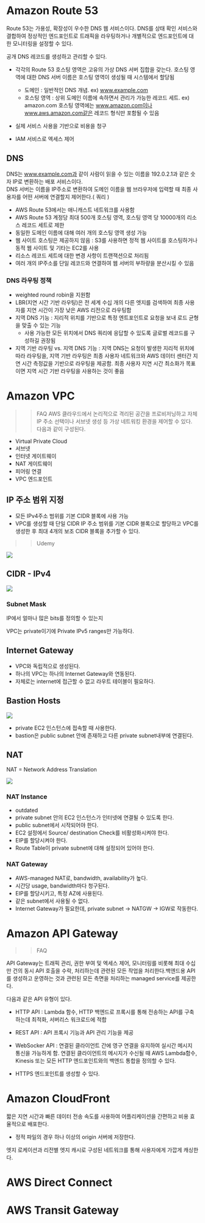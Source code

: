 # Amazon Route 53

Route 53는 가용성, 확장성이 우수한 DNS 웹 서비스이다. 
DNS를 상태 확인 서비스와 결합하여 정상적인 엔드포인트로 트래픽을 라우팅하거나 개별적으로 엔드포인트에 대한 모니터링을 설정할 수 있다.

공개 DNS 레코드를 생성하고 관리할 수 있다.

- 각각의 Route 53 호스팅 영역은 고유의 가상 DNS 서버 집합을 갖는다. 호스팅 영역에 대한 DNS 서버 이름은 호스팅 영역이 생성될 때 시스템에서 할당됨
    - 도메인 : 일반적인 DNS 개념. ex) www.example.com
    - 호스팅 영역 : 상위 도메인 이름에 속하면서 관리가 가능한 레코드 세트. ex) amazon.com 호스팅 영역에는 www.amazon.com이나 www.aws.amazon.com같은 레코드 형식만 포함될 수 있음

- 실제 서비스 사용을 기반으로 비용을 청구
- IAM 서비스로 엑세스 제어 

## DNS
DNS는 www.example.com과 같이 사람이 읽을 수 있는 이름을 192.0.2.1과 같은 숫자 IP로 변환하는 배포 서비스이다.  
DNS 서버는 이름을 IP주소로 변환하여 도메인 이름을 웹 브라우저에 입력할 때 최종 사용자를 어떤 서버에 연결할지 제어한다.( 쿼리 )

- AWS Route 53에서는 애니캐스트 네트워크를 사용함
- AWS Route 53 계정당 최대 500개 호스팅 영역, 호스팅 영역 당 10000개의 리소스 레코드 세트로 제한
- 동일한 도메인 이름에 대해 여러 개의 호스팅 영역 생성 가능 
- 웹 사이트 호스팅은 제공하지 않음 : S3를 사용하면 정적 웹 사이트를 호스팅하거나 동적 웹 사이트 및 기타는 EC2를 사용
- 리소스 레코드 세트에 대한 변경 사항이 트랜잭션으로 처리됨
- 여러 개의 IP주소를 단일 레코드와 연결하여 웹 서버의 부하량을 분산시킬 수 있음

### DNS 라우팅 정책
- weighted round robin을 지원함
- LBR(지연 시간 기반 라우팅)은 전 세계 수십 개의 다른 엣지를 검색하여 최종 사용자를 지연 시간이 가장 낮은 AWS 리전으로 라우팅함
- 지역 DNS 기능 : 지리적 위치를 기반으로 특정 엔트포인트로 요청을 보내 로드 균형을 맞출 수 있는 기능
    - 사용 가능한 모든 위치에서 DNS 쿼리에 응답할 수 있도록 글로벌 레코드를 구성하길 권장됨
- 지역 기반 라우팅 vs. 지역 DNS 기능 : 지역 DNS는 요청이 발생한 지리적 위치에 따라 라우팅을, 지역 기반 라우팅은 최종 사용자 네트워크와 AWS 데이터 센터간 지연 시간 측정값을 기반으로 라우팅을 제공함. 최종 사용자 지연 시간 최소화가 목표이면 지역 시간 기반 라우팅을 사용하는 것이 좋음


# Amazon VPC
>>FAQ
AWS 클라우드에서 논리적으로 격리된 공간을 프로비저닝하고 자체 IP 주소 선택이나 서브넷 생성 등 가상 네트워킹 환경을 제어할 수 있다.
다음과 같이 구성된다.
- Virtual Private Cloud
- 서브넷
- 인터넷 게이트웨이
- NAT 게이트웨이
- 피어링 연결
- VPC 엔드포인트

## IP 주소 범위 지정
- 모든 IPv4주소 범위를 기본 CIDR 블록에 사용 가능
- VPC를 생성할 때 단일 CIDR IP 주소 범위를 기본 CIDR 블록으로 할당하고 VPC를 생성한 후 최대 4개의 보조 CIDR 블록을 추가할 수 있다.

>>Udemy

![](./img/2022-01-13-13-33-57.png)

## CIDR - IPv4
![](./img/2022-01-13-13-38-57.png)

### Subnet Mask
IP에서 얼마나 많은 bits를 정의할 수 있는지

VPC는 private이기에 Private IPv5 ranges만 가능하다.

## Internet Gateway
- VPC와 독립적으로 생성된다.
- 하나의 VPC는 하나의 Internet Gateway와 연동된다.
- 자체로는 internet에 접근할 수 없고 라우트 테이블이 필요하다.

## Bastion Hosts
![](./img/2022-01-13-13-42-13.png)

- private EC2 인스턴스에 접속할 때 사용한다.
- bastion은 public subnet 안에 존재하고 다른 private subnet내부에 연결된다.

## NAT 
NAT = Network Address Translation

![](./img/2022-01-13-13-46-27.png)

### NAT Instance
- outdated
- private subnet 안의 EC2 인스턴스가 인터넷에 연결될 수 있도록 한다.
- public subnet에서 시작되어야 한다.
- EC2 설정에서 Source/ destination Check를 비활성화시켜야 한다.
- EIP를 할당시켜야 한다.
- Route Table이 private subnet에 대해 설정되어 있어야 한다.

### NAT Gateway
- AWS-managed NAT로, bandwidth, availability가 높다.
- 시간당 usage, bandwidth마다 청구된다.
- EIP를 할당시키고, 특정 AZ에 사용된다.
- 같은 subnet에서 사용될 수 없다.
- Internet Gateway가 필요한데,  private subnet -> NATGW -> IGW로 작동한다.

# Amazon API Gateway
>>FAQ

API Gateway는 트래픽 관리, 권한 부여 및 엑세스 제어, 모니터링를 비롯해 최대 수십만 건의 동시 API 호출을 수락, 처리하는데 관련된 모든 작업을 처리한다.백엔드용 API를 생성하고 운영하는 것과 관련된 모든 측면을 처리하는 managed service를 제공한다.

다음과 같은 API 유형이 있다.
- HTTP API :  Lambda 함수, HTTP 백엔드로 프록시를 통해 전송하는 API를 구축하는데 최적화, 서버리스 워크로드에 적합
- REST API : API 프록시 기능과 API 관리 기능을 제공
- WebSocker API : 연결된 클라이언트 간에 영구 연결을 유지하여 실시간 메시지 통신을 가능하게 함. 연결된 클라이언트의 메시지가 수신될 때 AWS Lambda함수, Kinesis 또는 모든 HTTP 엔드포인트와의 백엔드 통합을 정의할 수 있다.

- HTTPS 엔드포인트를 생성할 수 있다.

# Amazon CloudFront
짧은 지연 시간과 빠른 데이터 전송 속도를 사용하여 어플리케이션을 간편하고 비용 효율적으로 배포한다. 
- 정적 파일의 경우 하나 이상의 origin 서버에 저장한다. 

엣지 로케이션과 리전별 엣지 캐시로 구성된 네트워크를 통해 사용자에게 가깝게 캐싱한다.
# AWS Direct Connect

# AWS Transit Gateway
